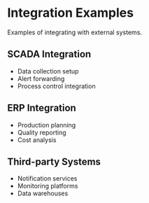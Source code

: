 # Integration Examples

Examples of integrating with external systems.

## SCADA Integration

- Data collection setup
- Alert forwarding
- Process control integration

## ERP Integration

- Production planning
- Quality reporting
- Cost analysis

## Third-party Systems

- Notification services
- Monitoring platforms
- Data warehouses
